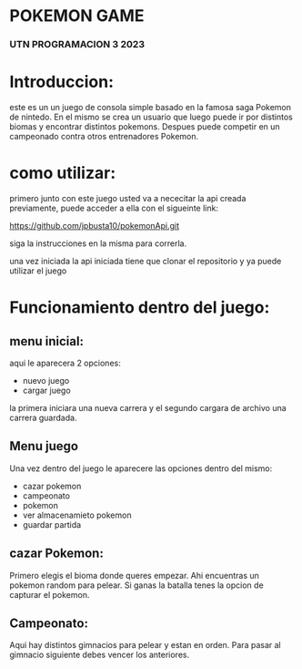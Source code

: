 # POKEMON GAME
### UTN PROGRAMACION 3 2023

# Introduccion:
este es un un juego de consola simple basado en la famosa saga Pokemon
de nintedo. En el mismo se crea un usuario que luego puede ir por distintos biomas
y encontrar distintos pokemons. Despues puede competir en un campeonado contra otros 
entrenadores Pokemon.

# como utilizar:
primero junto con este juego usted va a nececitar la api creada previamente, puede
acceder a ella con el sigueinte link:

https://github.com/jpbusta10/pokemonApi.git

siga la instrucciones en la misma para correrla.

una vez iniciada la api iniciada tiene que clonar el repositorio y ya puede utilizar el juego

# Funcionamiento dentro del juego:
## menu inicial:

aqui le aparecera 2 opciones:
- nuevo juego
- cargar juego

la primera iniciara una nueva carrera y el segundo cargara de archivo una carrera 
guardada.

## Menu juego

Una vez dentro del juego le aparecere las opciones dentro del mismo:
- cazar pokemon
- campeonato
- pokemon
- ver almacenamieto pokemon
- guardar partida

## cazar Pokemon:
Primero elegis el bioma donde queres empezar.
Ahi encuentras un pokemon random para pelear.
Si ganas la batalla tenes la opcion de capturar el pokemon.

## Campeonato:
Aqui hay distintos gimnacios para pelear y estan en orden.
Para pasar al gimnacio siguiente debes vencer los anteriores.

## 








